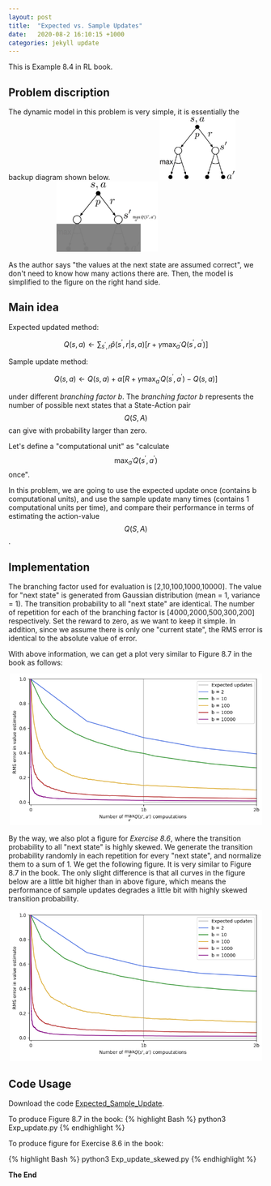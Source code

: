 ```yaml
---
layout: post
title:  "Expected vs. Sample Updates"
date:   2020-08-2 16:10:15 +1000
categories: jekyll update
---
```

This is Example 8.4 in RL book.

## **Problem discription**

The dynamic model in this problem is very simple, it is essentially the backup diagram shown below.
&nbsp;&nbsp;&nbsp;&nbsp;&nbsp;&nbsp;&nbsp;&nbsp;&nbsp;&nbsp;&nbsp;&nbsp;&nbsp;&nbsp;&nbsp;&nbsp;&nbsp;&nbsp;&nbsp;&nbsp;&nbsp;&nbsp;&nbsp;
<img src="/files/Chapter8/Exp_sample/PS_p2.PNG" alt="drawing" width="150"/>
&nbsp;&nbsp;&nbsp;&nbsp;&nbsp;&nbsp;&nbsp;&nbsp;&nbsp;&nbsp;&nbsp;&nbsp;&nbsp;&nbsp;&nbsp;&nbsp;&nbsp;&nbsp;&nbsp;&nbsp;&nbsp;&nbsp;&nbsp;
<img src="/files/Chapter8/Exp_sample/PS_p3.png" alt="drawing" width="200"/>

As the author says "the values at the next state are assumed correct", we don't need to know how many actions there are. Then, the model is simplified to the figure on the right hand side.


## **Main idea**

Expected updated method:

$$Q(s,a) \leftarrow \sum_{s^{\prime},r} \hat{p}(s^{\prime},r|s,a)[r+\gamma \max_{a^{\prime}} Q(s^{\prime},a^{\prime})]$$

Sample update method:

$$Q(s,a) \leftarrow Q(s,a) + \alpha[R+\gamma \max_{a^{\prime}} Q(s^{\prime},a^{\prime}) - Q(s,a)]$$

under different *branching factor b*. The *branching factor b* represents the number of possible next states that a State-Action pair $$Q(S,A)$$ can give with probability larger than zero.

Let's define a "computational unit" as "calculate $$\max_{a^{\prime}} Q(s^{\prime},a^{\prime})$$ once".

In this problem, we are going to use the expected update once (contains b computational units), and use the sample update many times (contains 1 computational units per time), and compare their performance in terms of estimating the action-value $$Q(S,A)$$.

## **Implementation**

The branching factor used for evaluation is [2,10,100,1000,10000]. The value for "next state" is generated from Gaussian distribution (mean = 1, variance = 1). The transition probability to all "next state" are identical. The number of repetition for each of the branching factor is [4000,2000,500,300,200] respectively. Set the reward to zero, as we want to keep it simple. In addition, since we assume there is only one "current state", the RMS error is identical to the absolute value of error.

With above information, we can get a plot very similar to Figure 8.7 in the book as follows:
<div style="text-align:center"><img src="/files/Chapter8/Exp_sample/history_v3.png" alt="drawing" width="500"/></div>


By the way, we also plot a figure for *Exercise 8.6*, where the transition probability to all "next state" is highly skewed. We generate the transition probability randomly in each repetition for every "next state", and normalize them to a sum of 1. We get the following figure. It is very similar to Figure 8.7 in the book. The only slight difference is that all curves in the figure below are a little bit higher than in above figure, which means the performance of sample updates degrades a little bit with highly skewed transition probability.

<div style="text-align:center"><img src="/files/Chapter8/Exp_sample/history_skewed_v2.png" alt="drawing" width="500"/></div>


## **Code Usage**

Download the code [Expected_Sample_Update](https://github.com/MingruiSun2019/RLbook_reproducing/tree/master/Chapter8/Expected_Sample_Update).

To produce Figure 8.7 in the book:
{% highlight Bash %}
python3 Exp_update.py {% endhighlight %}

To produce figure for Exercise 8.6 in the book:

{% highlight Bash %}
python3 Exp_update_skewed.py {% endhighlight %}








**The End**
